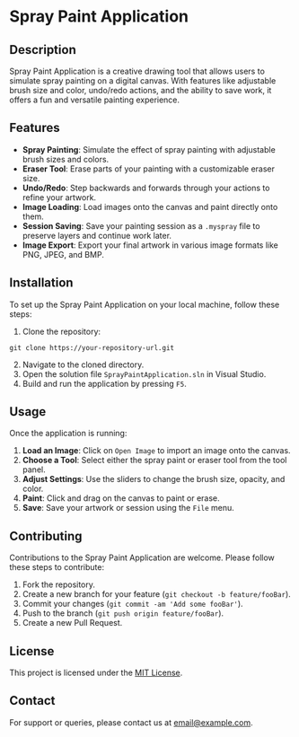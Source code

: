 # Spray Paint Application

## Description

Spray Paint Application is a creative drawing tool that allows users to simulate spray painting on a digital canvas. With features like adjustable brush size and color, undo/redo actions, and the ability to save work, it offers a fun and versatile painting experience.

## Features

- **Spray Painting**: Simulate the effect of spray painting with adjustable brush sizes and colors.
- **Eraser Tool**: Erase parts of your painting with a customizable eraser size.
- **Undo/Redo**: Step backwards and forwards through your actions to refine your artwork.
- **Image Loading**: Load images onto the canvas and paint directly onto them.
- **Session Saving**: Save your painting session as a `.myspray` file to preserve layers and continue work later.
- **Image Export**: Export your final artwork in various image formats like PNG, JPEG, and BMP.

## Installation

To set up the Spray Paint Application on your local machine, follow these steps:

1. Clone the repository:
```
git clone https://your-repository-url.git
```
2. Navigate to the cloned directory.
3. Open the solution file `SprayPaintApplication.sln` in Visual Studio.
4. Build and run the application by pressing `F5`.

## Usage

Once the application is running:

1. **Load an Image**: Click on `Open Image` to import an image onto the canvas.
2. **Choose a Tool**: Select either the spray paint or eraser tool from the tool panel.
3. **Adjust Settings**: Use the sliders to change the brush size, opacity, and color.
4. **Paint**: Click and drag on the canvas to paint or erase.
5. **Save**: Save your artwork or session using the `File` menu.

## Contributing

Contributions to the Spray Paint Application are welcome. Please follow these steps to contribute:

1. Fork the repository.
2. Create a new branch for your feature (`git checkout -b feature/fooBar`).
3. Commit your changes (`git commit -am 'Add some fooBar'`).
4. Push to the branch (`git push origin feature/fooBar`).
5. Create a new Pull Request.

## License

This project is licensed under the [MIT License](LICENSE.txt).

## Contact

For support or queries, please contact us at [email@example.com](mailto:email@example.com).
